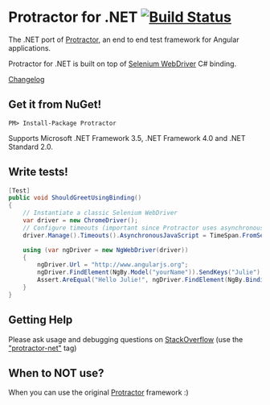 Protractor for .NET [![Build Status](https://travis-ci.org/bbaia/protractor-net.svg?branch=master)](https://travis-ci.org/bbaia/protractor-net)
===================

The .NET port of [Protractor](https://github.com/angular/protractor), an end to end test framework for Angular applications.

Protractor for .NET is built on top of [Selenium WebDriver](http://www.seleniumhq.org/projects/webdriver/) C# binding.

[Changelog](https://github.com/bbaia/protractor-net/blob/master/HISTORY.md)

## Get it from NuGet!

    PM> Install-Package Protractor

Supports Microsoft .NET Framework 3.5, .NET Framework 4.0 and .NET Standard 2.0.

## Write tests!

```csharp
[Test]
public void ShouldGreetUsingBinding()
{
    // Instantiate a classic Selenium WebDriver
    var driver = new ChromeDriver();
    // Configure timeouts (important since Protractor uses asynchronous client side scripts)
    driver.Manage().Timeouts().AsynchronousJavaScript = TimeSpan.FromSeconds(5);

    using (var ngDriver = new NgWebDriver(driver))
    {
        ngDriver.Url = "http://www.angularjs.org";
        ngDriver.FindElement(NgBy.Model("yourName")).SendKeys("Julie");
        Assert.AreEqual("Hello Julie!", ngDriver.FindElement(NgBy.Binding("yourName")).Text);
    }
}
```

## Getting Help

Please ask usage and debugging questions on [StackOverflow](http://stackoverflow.com/questions/tagged/protractor-net) (use the ["protractor-net"](http://stackoverflow.com/questions/ask?tags=protractor-net) tag)

## When to NOT use?

When you can use the original [Protractor](http://www.protractortest.org/) framework :)
